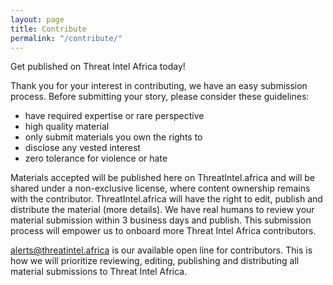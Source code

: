 ```yaml
---
layout: page
title: Contribute
permalink: "/contribute/"
---
```


Get published on Threat Intel Africa today!

Thank you for your interest in contributing, we have an easy submission process. Before submitting your story, please consider these guidelines:

- have required expertise or rare perspective
- high quality material
- only submit materials you own the rights to
- disclose any vested interest
- zero tolerance for violence or hate

Materials accepted will be published here on ThreatIntel.africa and will be shared under a non-exclusive license, where content ownership remains with the contributor. ThreatIntel.africa will have the right to edit, publish and distribute the material (more details). We have real humans to review your material submission within 3 business days and publish. This submission process will empower us to onboard more Threat Intel Africa contributors.

<alerts@threatintel.africa> is our available open line for contributors. This is how we will prioritize reviewing, editing, publishing and distributing all material submissions to Threat Intel Africa.
